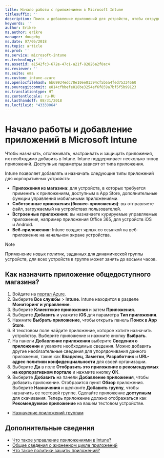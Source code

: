 ```yaml
---
title: Начало работы с приложениями в Microsoft Intune
titlesuffix: ''
description: Поиск и добавление приложений для устройств, чтобы сотрудники могли реализовывать поставленные задачи.
keywords: ''
author: Erikre
ms.author: erikre
manager: dougeby
ms.date: 07/05/2018
ms.topic: article
ms.prod: ''
ms.service: microsoft-intune
ms.technology: ''
ms.assetid: a1542fc3-672e-47c1-a21f-82826a2f8ac4
ms.reviewer: ''
ms.suite: ems
ms.custom: intune-azure
ms.openlocfilehash: 6b69934edc70e10ee01394cf5b6a4fed75334660
ms.sourcegitcommit: e814cfbbefe818be3254ef6f859a7bf5f5b99123
ms.translationtype: HT
ms.contentlocale: ru-RU
ms.lasthandoff: 08/31/2018
ms.locfileid: "43330064"
---
```

# <a name="get-started-with-adding-apps-in-microsoft-intune"></a>Начало работы и добавление приложений в Microsoft Intune

Чтобы назначать, отслеживать, настраивать и защищать приложения, их необходимо добавить в Intune. Intune поддерживает несколько типов приложений. Доступные параметры зависят от типа приложения.

Intune позволяет добавлять и назначать следующие типы приложений для корпоративных устройств:
- **Приложения из магазина**: для устройств, в которых требуется применить к приложениям, доступным в App Store, дополнительные функции управления мобильными приложениями.
- **Собственные приложения (бизнес-приложения)**: вы отправляете файл, загружаемый на устройствах пользователей.
- **Встроенные приложения:** вы назначаете курируемые управляемые приложения, например приложения Office 365, для устройств iOS и Android.
- **Веб-приложения:** Intune создает ярлык со ссылкой на веб-приложение на начальном экране устройства.

> [!NOTE]
> Применение новых политик, заданных для динамической группы устройств, для всех устройств в группе может занять до восьми часов.

## <a name="how-do-i-assign-a-public-store-app"></a>Как назначить приложение общедоступного магазина?

1. Войдите на [портал Azure](https://portal.azure.com).
2. Выберите **Все службы** > **Intune**. Intune находится в разделе **Мониторинг и управление**.
3. Выберите **Клиентские приложения** и затем **Приложения**.
4. Выберите **Добавить** и укажите **iOS** для параметра **Тип приложения**.
5. Нажмите **Выбрать приложение**, чтобы открыть панель **Поиск в App Store**.
6. В текстовом поле найдите приложение, которое хотите назначить устройству. Выберите приложение и нажмите кнопку **Выбрать**.
7. На панели **Добавление приложения** выберите **Сведения о приложении** и укажите необходимые сведения. Можно добавить другие необязательные сведения для упорядочивания данного приложения, такие как **Владелец**, **Заметки**, **Разработчик** и **URL-адрес политики конфиденциальности** для своей организации.
8. Выберите **Да** в поле **Отобразить это приложение в рекомендуемых на корпоративном портале** и нажмите кнопку **ОК**.
9. Выберите **Добавить** на панели **Добавление приложения**, чтобы добавить приложение. Отобразится пункт **Обзор** приложения. Выберите **Назначения** и щелкните **Добавить группу**, чтобы назначить ее тестовой группе. Сделайте приложение **доступным** для скачивания. Теперь приложение должно отображаться как **Рекомендуемое приложение** на вашем тестовом устройстве.


- [Назначение приложений группам](apps-deploy.md)

## <a name="learn-more"></a>Дополнительные сведения

* [Что такое управление приложениями в Intune?](app-management.md)
* [Общие сведения о жизненном цикле приложений](app-lifecycle.md)
* [Что такое политики защиты приложений?](app-protection-policy.md)
